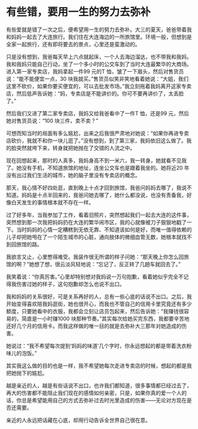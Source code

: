 # 有些错，要用一生的努力去弥补

有些爱就是错了一次之后，便希望用一生的努力去弥补。大三的夏天，爸爸带着我和妈妈一起去了大连旅行。我们住在大连海边的一所旅馆里。环境一般，但想到是全家一起旅行，还有即将要去的景点，心里还是蛮激动的。 

只是没有想到，我爸每天早上六点就起床，一个人去海边溜达，也不带我和我妈。我和我妈只能自己行动，坐了一个多小时的公交车到了当时大连最繁华的大商场。进入第一家专卖店，我妈拿起一件99 元的T 恤，皱了一下眉头，然后对售货员说：“能不能便宜一点，30 块我就买。”售货员似笑非笑地看着她说：“大姐，我们这里不砍价，如果你要买便宜的，可以去批发市场。”我立刻拖着我妈离开这家专卖店，然后低声告诉她：“妈，专卖店是不能讲价的。你可不要再讲价了，太丢脸了。” 

然后我们又进了第二家专卖店，我妈又给我爸看中了一件T 恤，还是99 元，然后她对售货员说：“100 块三件，卖不卖？” 

可想而知当时的局面有多么尴尬，出来之后我很严肃地对她说：“如果你再进专卖店砍价，我就不和你一块儿逛了。”没有想到，到了第三家，我妈依旧这么做了。我的脸突然就垮下来，转身就把她抛在了交错的人流之中。 

现在回想起来，那时的人真多，我妈身高不到一米六，我一转身，她就看不见我了。她没有手机，不知道旅馆的地址，连坐公交车也是跟着我坐的。她将近20 年没有出过我们生活的城市，她的脑子里没有专卖店的概念。 

那天，我心情不好四处逛，直到晚上十点才回到旅馆，我爸问妈妈去哪了，我说不知道。妈妈是十点半回来的，我爸问她去哪了，她什么都没说，也没有责备我，好像白天发生的事情根本就不存在一样。 

过了好多年，当我参加了工作，看着旧照片，突然想起我们一起去大连的这件事，突然想到那一次我把妈妈扔在大连的繁华闹市区，我的心就像被刀子狠狠地戳了一下。当时妈妈的心情一定糟糕到无依无靠、不知道该如何是好，而唯一值得依赖的儿子却把她甩在了一个陌生城市的心脏，通向肢体的微细血管无数，她根本就找不到回旅馆的路。 

我欲言又止，心里憋得难受。我装作很无所谓的样子问她：“那天晚上你怎么回旅馆的啊？”她想了想，很云淡风轻地说：“忘记了，反正转了几趟车就回去了。” 

我笑着说：“你真厉害。”心里却特别想对我妈说一万句抱歉，看着她似乎完全不记得我伤害过她的样子，这句抱歉却怎么也说不出口。 

我和妈妈的关系很好，可是关系再好的人，总有一些心底的话说不出口。之后，我开始变得喜欢陪我妈逛街，她也很开心，而我也不管自己的信用卡里究竟还有多少额度，只要她看中的衣服，我都会立刻让店员包起来，然后告诉她：“我赚钱很容易的，简直是一小时赚1000 块那种节奏。”其实每次给她买完东西，我都要辛苦地还好几个月的信用卡。而我这样做的唯一目的就是去弥补大三那年对她造成的伤害。 

她说过：“我不希望每次提到‘妈妈的味道’几个字时，你永远想起的都是带着洗衣粉味儿的泡饭。” 

其实我这么做的目的也是一样，我不希望她每次走进专卖店的时候，想起的都是我把她抛下的尴尬。 

越是亲近的人，越是有些话说不出口，也许我们都知道，很多事情都已经过去了，再大的伤害都不能阻止我们现在的感情如何亲密，只是，如果你真的爱一个人的话，你总是希望能用自己的方式去弥补过去时光里造成的伤害——无论对方现在是否还需要。 

亲近的人永远把话藏在心底，却用行动告诉全世界自己很在意。